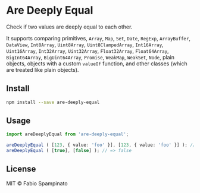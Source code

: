 # Are Deeply Equal

Check if two values are deeply equal to each other.

It supports comparing primitives, `Array`, `Map`, `Set`, `Date`, `RegExp`, `ArrayBuffer`, `DataView`, `Int8Array`, `Uint8Array`, `Uint8ClampedArray`, `Int16Array`, `Uint16Array`, `Int32Array`, `Uint32Array`, `Float32Array`, `Float64Array`, `BigInt64Array`, `BigUint64Array`, `Promise`, `WeakMap`, `WeakSet`, `Node`, plain objects, objects with a custom `valueOf` function, and other classes (which are treated like plain objects).

## Install

```sh
npm install --save are-deeply-equal
```

## Usage

```ts
import areDeeplyEqual from 'are-deeply-equal';

areDeeplyEqual ( [123, { value: 'foo' }], [123, { value: 'foo' }] ); // => true
areDeeplyEqual ( [true], [false] ); // => false
```

## License

MIT © Fabio Spampinato
